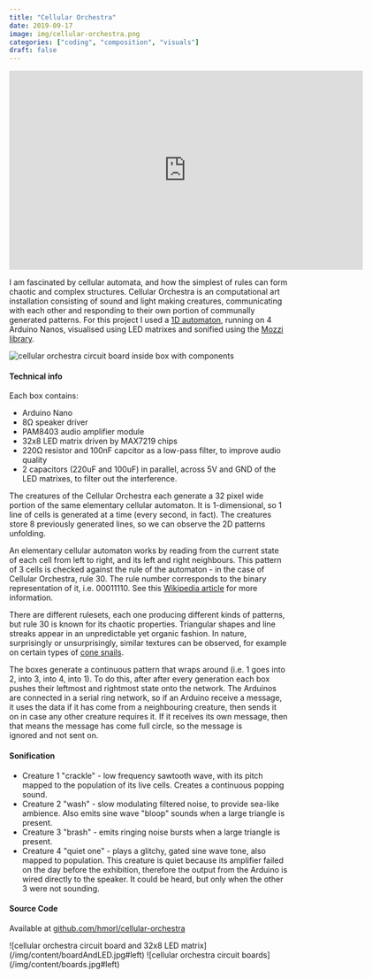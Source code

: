 ```yaml
---
title: "Cellular Orchestra"
date: 2019-09-17
image: img/cellular-orchestra.png
categories: ["coding", "composition", "visuals"]
draft: false
---
```


<div class = "video-container"><iframe src="https://player.vimeo.com/video/359992816" width="640" height="360" frameborder="0" allow="autoplay; fullscreen" allowfullscreen></iframe></div>

I am fascinated by cellular automata, and how the simplest of rules can form chaotic and complex structures. Cellular Orchestra is an computational art installation consisting of sound and light making creatures, communicating with each other and responding to their own portion of communally generated patterns. For this project I used a [1D automaton](https://en.wikipedia.org/wiki/Elementary_cellular_automaton), running on 4 Arduino Nanos, visualised using LED matrixes and sonified using the [Mozzi library](https://sensorium.github.io/Mozzi/).

![cellular orchestra circuit board inside box with components](/img/content/boardinbox.jpg#right)

#### Technical info

Each box contains:

* Arduino Nano
* 8Ω speaker driver
* PAM8403 audio amplifier module
* 32x8 LED matrix driven by MAX7219 chips
* 220Ω resistor and 100nF capcitor as a low-pass filter, to improve audio quality
* 2 capacitors (220uF and 100uF) in parallel, across 5V and GND of the LED matrixes, to filter out the interference.

The creatures of the Cellular Orchestra each generate a 32 pixel wide portion of the same elementary cellular automaton. It is 1-dimensional, so 1 line of cells is generated at a time (every second, in fact). The creatures store 8 previously generated lines, so we can observe the 2D patterns unfolding.

An elementary cellular automaton works by reading from the current state of each cell from left to right, and its left and right neighbours. This pattern of 3 cells is checked against the rule of the automaton - in the case of Cellular Orchestra, rule 30. The rule number corresponds to the binary representation of it, i.e. 00011110. See this [Wikipedia article](https://en.wikipedia.org/wiki/Rule_30) for more information.

There are different rulesets, each one producing different kinds of patterns, but rule 30 is known for its chaotic properties. Triangular shapes and line streaks appear in an unpredictable yet organic fashion. In nature, surprisingly or unsurprisingly, similar textures can be observed, for example on certain types of [cone snails](https://upload.wikimedia.org/wikipedia/commons/7/7d/Textile_cone.JPG).


The boxes generate a continuous pattern that wraps around (i.e. 1 goes into 2, into 3, into 4, into 1). To do this, after after every generation each box pushes their leftmost and rightmost state onto the network. The Arduinos are connected in a serial ring network, so if an Arduino receive a message, it uses the data if it has come from a neighbouring creature, then sends it on in case any other creature requires it. If it receives its own message, then that means the message has come full circle, so the message is ignored and not sent on.

#### Sonification

* Creature 1 "crackle" - low frequency sawtooth wave, with its pitch mapped to the population of its live cells. Creates a continuous popping sound.
* Creature 2 "wash" - slow modulating filtered noise, to provide sea-like ambience. Also emits sine wave "bloop" sounds when a large triangle is present.
* Creature 3 "brash" - emits ringing noise bursts when a large triangle is present.
* Creature 4 "quiet one" - plays a glitchy, gated sine wave tone, also mapped to population. 
This creature is quiet because its amplifier failed on the day before the exhibition, therefore the output from the Arduino is wired directly to the speaker. It could be heard, but only when the other 3 were not sounding.

#### Source Code
Available at [github.com/hmorl/cellular-orchestra](github.com/hmorl/cellular-orchestra)
<div style="clear:both;"></div>
![cellular orchestra circuit board and 32x8 LED matrix](/img/content/boardAndLED.jpg#left)
![cellular orchestra circuit boards](/img/content/boards.jpg#left)
